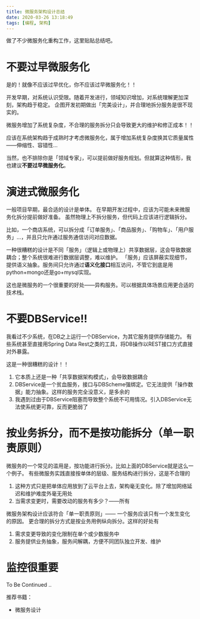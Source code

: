 ```yaml
---
title: 微服务架构设计总结
date: 2020-03-26 13:18:49
tags: [编程, 架构]
---
```


做了不少微服务化重构工作，这里贴贴总结吧。

<!-- more -->

# 不要过早微服务化

是的！就像不应该过早优化，你不应该过早微服务化！！

开发早期，对系统认识受限。随着开发进行，领域知识增加，对系统理解更加深刻，架构趋于稳定。
企图开发初期做出「完美设计」，并合理地拆分服务是很不现实的。

微服务增加了系统复杂度，不合理的服务拆分只会导致更大的维护和修正成本！！

应该在系统架构趋于成熟时才考虑微服务化，属于增加系统复杂度换其它质量属性——伸缩性、容错性...

当然，也不排除你是「领域专家」，可以提前做好服务规划。但就算这种情形，我也建议**不要过早微服务化**。

# 演进式微服务化

一般项目早期，最合适的设计是单体。
在早期开发过程中，应该为可能未来微服务化拆分提前做好准备。
虽然物理上不拆分服务，但代码上应该进行逻辑拆分。

比如，一个商店系统，可以拆分成「订单服务」、「商品服务」、「购物车」、「用户服务」...，并且只允许通过服务通信访问对应数据。

一种很糟糕的设计是不同「服务」（逻辑上或物理上）共享数据层，这会导致数据耦合；整个系统很难进行数据层调整，难以维护。
「服务」应该屏蔽实现细节，提供语义抽象。服务间只允许通过**语义化接口**相互访问，不管它到底是用python+mongo还是go+mysql实现。

这也是微服务的一个很重要的好处——异构服务。可以根据具体场景应用更合适的技术栈。

# 不要DBService!!
我看过不少系统，在DB之上运行一个DBService，为其它服务提供存储能力。
有些系统甚至直接用Spring Data Rest之类的工具，将DB操作以REST接口方式直接对外暴露。

这是一种很糟糕的设计！！
1) 它本质上还是一种「共享数据架构模式」，会导致数据耦合
2) DBService是一个贫血服务，接口与DBScheme强绑定。它无法提供「操作数据」能力抽象。这样的服务完全没意义，是多余的
3) 我遇到过由于DBService阻塞而导致整个系统不可用情况。引入DBService无法使系统更可靠，反而更脆弱了

# 按业务拆分，而不是按功能拆分（单一职责原则）
微服务的一个常见的滥用是，按功能进行拆分。比如上面的DBService就是这么一个例子。
有些微服务实践直接按单体的层级、服务结构进行拆分，这是不合理的
1) 这种方式只是把单体应用放到了云平台上去，架构毫无变化。除了增加网络延迟和维护难度外毫无用处
2) 当需求变更时，需要改动的服务有多少？——所有

微服务架构设计应该符合「单一职责原则」—— 一个服务应该只有一个发生变化的原因。
更合理的拆分方式是按业务用例纵向拆分。这样的好处有
1) 需求变更导致的变化限制在单个或少数服务中
2) 服务提供业务抽象，服务间解耦，方便不同团队独立开发、维护

# 监控很重要

To Be Continued ..

推荐书籍：
- 微服务设计